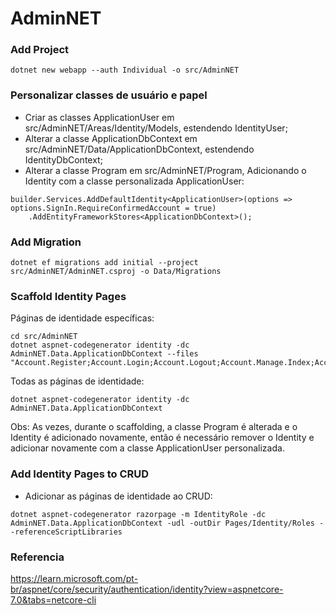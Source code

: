 # AdminNET

### Add Project
```
dotnet new webapp --auth Individual -o src/AdminNET
```


### Personalizar classes de usuário e papel

- Criar as classes ApplicationUser em src/AdminNET/Areas/Identity/Models, estendendo IdentityUser;
- Alterar a classe ApplicationDbContext em src/AdminNET/Data/ApplicationDbContext, estendendo IdentityDbContext<ApplicationUser>;
- Alterar a classe Program em src/AdminNET/Program, Adicionando o Identity com a classe personalizada ApplicationUser:
``` 
builder.Services.AddDefaultIdentity<ApplicationUser>(options => options.SignIn.RequireConfirmedAccount = true)
    .AddEntityFrameworkStores<ApplicationDbContext>();
```


### Add Migration
```
dotnet ef migrations add initial --project src/AdminNET/AdminNET.csproj -o Data/Migrations
```


### Scaffold Identity Pages

Páginas de identidade específicas:
```
cd src/AdminNET
dotnet aspnet-codegenerator identity -dc AdminNET.Data.ApplicationDbContext --files "Account.Register;Account.Login;Account.Logout;Account.Manage.Index;Account.Manage.ChangePassword"
```

Todas as páginas de identidade:
```
dotnet aspnet-codegenerator identity -dc AdminNET.Data.ApplicationDbContext
```

Obs: As vezes, durante o scaffolding, a classe Program é alterada e o Identity é adicionado novamente, então é necessário remover o Identity e adicionar novamente com a classe ApplicationUser personalizada.


### Add Identity Pages to CRUD

- Adicionar as páginas de identidade ao CRUD:
```
dotnet aspnet-codegenerator razorpage -m IdentityRole -dc AdminNET.Data.ApplicationDbContext -udl -outDir Pages/Identity/Roles --referenceScriptLibraries
```

### Referencia 

https://learn.microsoft.com/pt-br/aspnet/core/security/authentication/identity?view=aspnetcore-7.0&tabs=netcore-cli

